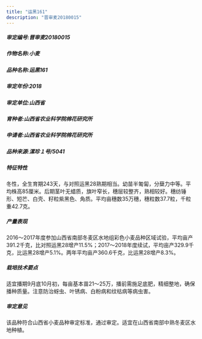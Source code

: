 ```yaml
---
title: "运黑161"
description: "晋审麦20180015"
---
```

##### 审定编号:晋审麦20180015

##### 作物名称:小麦

##### 品种名称:运黑161

##### 审定年份:2018

##### 审定单位:山西省

##### 育种者:山西省农业科学院棉花研究所

##### 申请者:山西省农业科学院棉花研究所

##### 品种来源:漯珍１号/5041

##### 特征特性
冬性，全生育期243天，与对照运黑28熟期相当。幼苗半匍匐，分蘖力中等。平均株高85厘米。后期茎叶无蜡质，旗叶窄长，穗层较整齐，熟相较好。穗纺锤形、短芒、白壳、籽粒紫黑色、角质。平均亩穗数35万穗，穗粒数37.7粒，千粒重42.7克。

##### 产量表现
2016～2017年度参加山西省南部冬麦区水地组彩色小麦品种区域试验，平均亩产391.2千克，比对照运黑28增产11.5%；2017～2018年度续试，平均亩产329.9千克，比运黑28增产5.1%。两年平均亩产360.6千克，比运黑28增产8.3%。

##### 栽培技术要点
适宜播期9月底10月初，每亩基本苗21～25万，播前需施足底肥，精细整地，确保播种质量。注意防治蚜虫、叶锈病、白粉病和纹枯病等病虫害。

##### 审定意见
该品种符合山西省小麦品种审定标准，通过审定。适宜在山西省南部中熟冬麦区水地种植。
